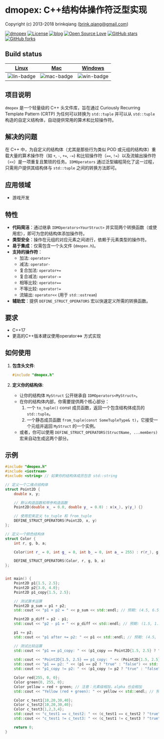 # dmopex: C++结构体操作符泛型实现

Copyright (c) 2013-2018 brinkqiang (brink.qiang@gmail.com)

[![dmopex](https://img.shields.io/badge/brinkqiang-dmopex-blue.svg?style=flat-square)](https://github.com/brinkqiang/dmopex)
[![License](https://img.shields.io/badge/license-MIT-brightgreen.svg)](https://github.com/brinkqiang/dmopex/blob/master/LICENSE)
[![blog](https://img.shields.io/badge/Author-Blog-7AD6FD.svg)](https://brinkqiang.github.io/)
[![Open Source Love](https://badges.frapsoft.com/os/v3/open-source.png)](https://github.com/brinkqiang)
[![GitHub stars](https://img.shields.io/github/stars/brinkqiang/dmopex.svg?label=Stars)](https://github.com/brinkqiang/dmopex) 
[![GitHub forks](https://img.shields.io/github/forks/brinkqiang/dmopex.svg?label=Fork)](https://github.com/brinkqiang/dmopex)

## Build status
| [Linux][lin-link] | [Mac][mac-link] | [Windows][win-link] |
| :---------------: | :----------------: | :-----------------: |
| ![lin-badge]      | ![mac-badge]       | ![win-badge]        |

[lin-badge]: https://github.com/brinkqiang/dmopex/workflows/linux/badge.svg "linux build status"
[lin-link]:  https://github.com/brinkqiang/dmopex/actions/workflows/linux.yml "linux build status"
[mac-badge]: https://github.com/brinkqiang/dmopex/workflows/mac/badge.svg "mac build status"
[mac-link]:  https://github.com/brinkqiang/dmopex/actions/workflows/mac.yml "mac build status"
[win-badge]: https://github.com/brinkqiang/dmopex/workflows/win/badge.svg "win build status"
[win-link]:  https://github.com/brinkqiang/dmopex/actions/workflows/win.yml "win build status"

## 项目说明

 `dmopex` 是一个轻量级的 C++ 头文件库，旨在通过 Curiously Recurring Template Pattern (CRTP) 为任何可以转换为 `std::tuple` 并可以从 `std::tuple`构造的自定义结构体，自动提供常用的算术和比较操作符。

## 解决的问题

在 C++ 中，为自定义的结构体（尤其是那些行为类似 POD 或元组的结构体）重载大量的算术操作符（如 `+`, `-`, `+=`, `-=`) 和比较操作符（`==`, `!=`）以及流输出操作符（`<<`）是一项重复且繁琐的任务。`IDMOperators` 通过泛型编程简化了这一过程，只需用户提供其结构体与 `std::tuple` 之间的转换方法即可。

## 应用领域

- 游戏开发

## 特性

* **代码简洁**：通过继承 `IDMOperators<YourStruct>` 并实现两个转换函数（或使用宏），即可为您的结构体添加操作符。
* **类型安全**：操作在元组的对应元素之间进行，依赖于元素类型的操作符。
* **易于集成**：仅需包含一个头文件 (`dmopex.h`)。
* **支持的操作符**：
    * 加法: `operator+`
    * 减法: `operator-`
    * 复合加法: `operator+=`
    * 复合减法: `operator-=`
    * 相等比较: `operator==`
    * 不等比较: `operator!=`
    * 流输出: `operator<<` (用于 `std::ostream`)
* **辅助宏**：提供 `DEFINE_STRUCT_OPERATORS` 宏以快速定义所需的转换函数。

## 要求

* C++17
* 更高的C++版本建议使用operator<=> 方式实现

## 如何使用

1.  **包含头文件**:
    ```cpp
    #include "dmopex.h"
    ```

2.  **定义你的结构体**:
    * 让你的结构体 `MyStruct` 公开继承自 `IDMOperators<MyStruct>`。
    * 在你的结构体内部，你需要提供两个核心部分：
        1.  一个 `to_tuple()` const 成员函数，返回一个包含结构体成员的 `std::tuple`。
        2.  一个静态成员函数 `from_tuple(const SomeTupleType& t)`，它接受一个元组并返回 `MyStruct` 的一个实例。
    * 或者，你可以使用 `DEFINE_STRUCT_OPERATORS(StructName, ...members)` 宏来自动生成这两个部分。

## 示例

```cpp
#include "dmopex.h"
#include <iostream>
#include <string> // 如果你的结构体成员包含 std::string

// 定义一个二维点结构体
struct Point2D {
    double x, y;

    // 默认构造函数和带参构造函数
    Point2D(double x_ = 0.0, double y_ = 0.0) : x(x_), y(y_) {}

    // 使用宏来定义 to_tuple 和 from_tuple
    DEFINE_STRUCT_OPERATORS(Point2D, x, y)
};

// 定义一个颜色结构体
struct Color {
    int r, g, b, a;

    Color(int r_ = 0, int g_ = 0, int b_ = 0, int a_ = 255) : r(r_), g(g_), b(b_), a(a_) {}

    DEFINE_STRUCT_OPERATORS(Color, r, g, b, a)
};


int main() {
    Point2D p1{1.5, 2.5};
    Point2D p2{3.0, 4.0};
    Point2D p1_copy{1.5, 2.5};

    // 测试算术运算
    Point2D p_sum = p1 + p2;
    std::cout << "p1 + p2 = " << p_sum << std::endl; // 预期: (4.5, 6.5)

    Point2D p_diff = p2 - p1;
    std::cout << "p2 - p1 = " << p_diff << std::endl; // 预期: (1.5, 1.5)

    p1 += p2;
    std::cout << "p1 after += p2: " << p1 << std::endl; // 预期: (4.5, 6.5) (p1 自身被修改)

    // 测试比较运算
    std::cout << "p1 == p1_copy: " << (p1_copy == Point2D{1.5, 2.5} ? "true" : "false") << std::endl; // 预期: true (注意 p1 已被修改)
                                                                                               // 应该用未修改的 p1_copy 来比较
    std::cout << "Point2D{1.5, 2.5} == p1_copy: " << (Point2D{1.5, 2.5} == p1_copy ? "true" : "false") << std::endl; // 预期: true
    std::cout << "p1 == p2: " << (p1 == p2 ? "true" : "false") << std::endl; // 预期: false (p1 是 (4.5, 6.5), p2 是 (3.0, 4.0))
    std::cout << "p1_copy != p2: " << (p1_copy != p2 ? "true" : "false") << std::endl; // 预期: true

    Color red{255, 0, 0};
    Color green{0, 255, 0};
    Color yellow = red + green; // 注意：元素级相加，alpha 也会相加
    std::cout << "Yellow (red + green): " << yellow << std::endl; // 预期: (255, 255, 0, 510) (alpha=255+255)

    Color c_test1{10,20,30,40};
    Color c_test2{10,20,30,40};
    Color c_test3{1,2,3,4};
    std::cout << "c_test1 == c_test2: " << (c_test1 == c_test2 ? "true" : "false") << std::endl; // 预期: true
    std::cout << "c_test1 != c_test3: " << (c_test1 != c_test3 ? "true" : "false") << std::endl; // 预期: true

    return 0;
}

```